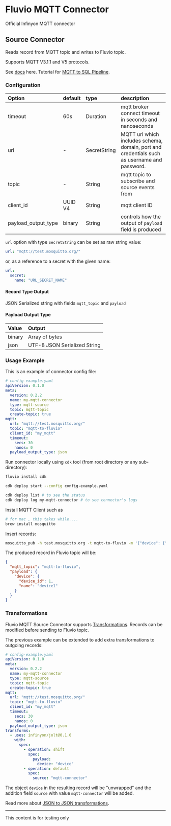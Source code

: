 # Fluvio MQTT Connector
Official Infinyon MQTT connector

## Source Connector
Reads record from MQTT topic and writes to Fluvio topic.

Supports MQTT V3.1.1 and V5 protocols.


See [docs](https://www.fluvio.io/connectors/inbound/mqtt/) here.
Tutorial for [MQTT to SQL Pipeline](https://www.fluvio.io/docs/tutorials/mqtt-to-sql/).

### Configuration
| Option              | default  | type           | description                                                                                                                                          |
|:--------------------|:---------|:---------      |:-----------------------------------------------------------------------------------------------------------------------------------------------------|
| timeout             | 60s      | Duration       | mqtt broker connect timeout in seconds and nanoseconds                                                                                               |
| url                 | -        | SecretString   | MQTT url which includes schema, domain, port and credentials such as username and password.                                                          |
| topic               | -        | String         | mqtt topic to subscribe and source events from                                                                                                       |
| client_id           | UUID V4  | String         | mqtt client ID                                                                                                                                       |
| payload_output_type | binary   | String         | controls how the output of `payload` field is produced                                                                                               |

`url` option with type `SecretString` can be set as raw string value:
```yaml
url: "mqtt://test.mosquitto.org/"
```
or, as a reference to a secret with the given name:
```yaml
url:
  secret:
    name: "URL_SECRET_NAME"
```


#### Record Type Output

JSON Serialized string with fields `mqtt_topic` and `payload` 

#### Payload Output Type

| Value  | Output                       |
|:-------|:-----------------------------|
| binary | Array of bytes               |
| json   | UTF-8 JSON Serialized String |

### Usage Example

This is an example of connector config file:

```yaml
# config-example.yaml
apiVersion: 0.1.0
meta:
  version: 0.2.2
  name: my-mqtt-connector
  type: mqtt-source
  topic: mqtt-topic
  create-topic: true
mqtt:
  url: "mqtt://test.mosquitto.org/"
  topic: "mqtt-to-fluvio"
  client_id: "my_mqtt"
  timeout:
    secs: 30
    nanos: 0
  payload_output_type: json
```

Run connector locally using `cdk` tool (from root directory or any sub-directory):
```bash
fluvio install cdk

cdk deploy start --config config-example.yaml

cdk deploy list # to see the status
cdk deploy log my-mqtt-connector # to see connector's logs
```

Install MQTT Client such as
```bash
# for mac , this takes while....
brew install mosquitto
```

Insert records:
```bash
mosquitto_pub -h test.mosquitto.org -t mqtt-to-fluvio -m '{"device": {"device_id":1, "name":"device1"}}'
```

The produced record in Fluvio topic will be:
```json
{
  "mqtt_topic": "mqtt-to-fluvio",
  "payload": {
    "device": {
      "device_id": 1,
      "name": "device1"
    }
  }
}
```
### Transformations
Fluvio MQTT Source Connector supports [Transformations](https://www.fluvio.io/docs/concepts/transformations-chain/). Records can be modified before sending to Fluvio topic.

The previous example can be extended to add extra transformations to outgoing records:
```yaml
# config-example.yaml
apiVersion: 0.1.0
meta:
  version: 0.2.2
  name: my-mqtt-connector
  type: mqtt-source
  topic: mqtt-topic
  create-topic: true
mqtt:
  url: "mqtt://test.mosquitto.org/"
  topic: "mqtt-to-fluvio"
  client_id: "my_mqtt"
  timeout:
    secs: 30
    nanos: 0
  payload_output_type: json
transforms:
  - uses: infinyon/jolt@0.1.0
    with:
      spec:
        - operation: shift
          spec: 
            payload:
              device: "device"
        - operation: default
          spec:
            source: "mqtt-connector"   
```
The object `device` in the resulting record will be "unwrapped" and the addition field `source` with value `mqtt-connector`
will be added.

Read more about [JSON to JSON transformations](https://www.fluvio.io/smartmodules/certified/jolt/).



---

This content is for testing only